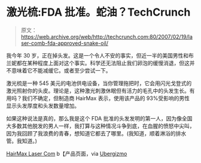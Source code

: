 # 激光梳:FDA 批准。蛇油？TechCrunch

> 原文：<https://web.archive.org/web/http://techcrunch.com:80/2007/02/19/laser-comb-fda-approved-snake-oil/>

我今年 30 岁，正在掉头发。这是一个令人不安的事实，但近一半的美国男性和布兰妮都在某种程度上面对这个事实。科学还无法阻止我们卵泡的缓慢消退，但这并不意味着它不能减缓它。或者至少尝试一下。

激光梳是一种 545 美元的电池供电设备，当你管理拖把时，它会用闪光戈登式的激光照射你的头皮。理论是，这种激光刺激休眠但有活力的毛孔中的头发生长。有用吗？我们不确定，但制造商 HairMax 表示，使用该产品的 93%受影响的男性显示头发厚度和头发数量增加。

如果这种说法是真的，那么我是这个 FDA 批准的头发发明的第一人，因为像全国大多数其他脱发的男人一样，我打算与这种情况斗争到底，在血腥的愤怒中尖叫，因为我回顾了我浪费的青春，想知道它都去了哪里。(我知道，顺着淋浴的排水管。我知道。)

[HairMax Laser Com](https://web.archive.org/web/20140213182002/http://www.lasercomb.net/default.aspx) b【产品页面，via [Ubergizmo](https://web.archive.org/web/20140213182002/http://www.ubergizmo.com/15/archives/2007/02/hairmax_lasercomb_targets_men.html)